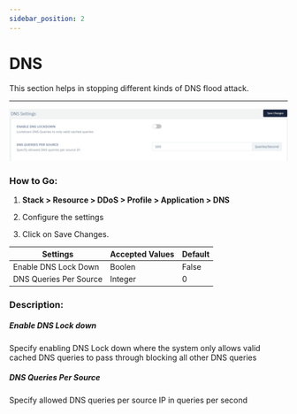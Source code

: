 ```yaml
---
sidebar_position: 2
---
```


# DNS

This section helps in stopping different kinds of DNS flood attack.

---

![dns_setting](\img\ddos\v6\docs\ddos16.png)

### **How to Go:**

1. **Stack > Resource > DDoS > Profile > Application > DNS**

2. Configure the settings 

3. Click on Save Changes.

| Settings               | Accepted Values | Default |
|------------------------|-----------------|---------|
| Enable DNS Lock Down   | Boolen          | False   |
| DNS Queries Per Source | Integer         | 0       |

### **Description:**

##### **Enable DNS Lock down**

Specify enabling DNS Lock down where the system only allows valid cached DNS queries to pass through blocking all other DNS queries

##### **DNS Queries Per Source**

Specify allowed DNS queries per source IP in queries per second